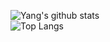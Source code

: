 ![Yang's github stats](https://github-readme-stats.vercel.app/api?username=yang1955316899&theme=cobalt)  
![Top Langs](https://github-readme-stats.vercel.app/api/top-langs/?username=yang1955316899&layout=compact)
